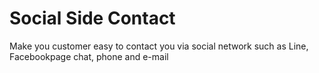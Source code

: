 # Social Side Contact

Make you customer easy to contact you via social network such as Line, Facebookpage chat, phone and e-mail